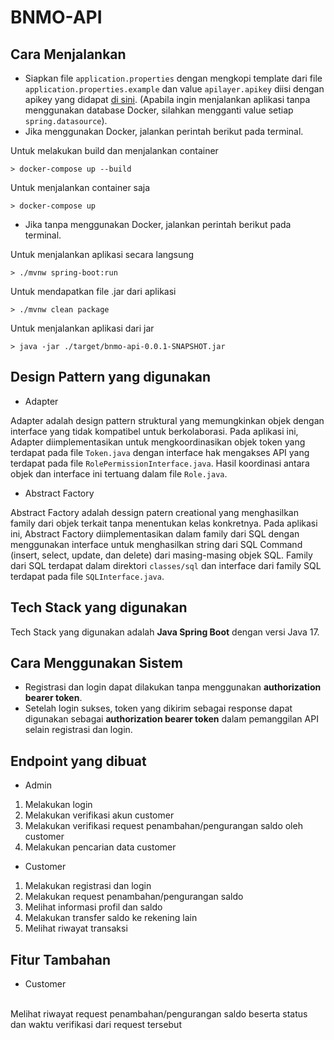 # BNMO-API

## Cara Menjalankan

- Siapkan file `application.properties` dengan mengkopi template dari file `application.properties.example` dan value `apilayer.apikey` diisi dengan apikey yang didapat <a href="https://apilayer.com/account">di sini</a>. (Apabila ingin menjalankan aplikasi tanpa menggunakan database Docker, silahkan mengganti value setiap `spring.datasource`).
- Jika menggunakan Docker, jalankan perintah berikut pada terminal.

Untuk melakukan build dan menjalankan container

`> docker-compose up --build`

Untuk menjalankan container saja

`> docker-compose up`

- Jika tanpa menggunakan Docker, jalankan perintah berikut pada terminal.

Untuk menjalankan aplikasi secara langsung

`> ./mvnw spring-boot:run`

Untuk mendapatkan file .jar dari aplikasi

`> ./mvnw clean package`

Untuk menjalankan aplikasi dari jar

`> java -jar ./target/bnmo-api-0.0.1-SNAPSHOT.jar`

## Design Pattern yang digunakan

- Adapter

Adapter adalah design pattern struktural yang memungkinkan objek dengan interface yang tidak kompatibel untuk berkolaborasi. Pada aplikasi ini, Adapter diimplementasikan untuk mengkoordinasikan objek token yang terdapat pada file `Token.java` dengan interface hak mengakses API yang terdapat pada file `RolePermissionInterface.java`. Hasil koordinasi antara objek dan interface ini tertuang dalam file `Role.java`.

- Abstract Factory

Abstract Factory adalah dessign patern creational yang menghasilkan family dari objek terkait tanpa menentukan kelas konkretnya. Pada aplikasi ini, Abstract Factory diimplementasikan dalam family dari SQL dengan menggunakan interface untuk menghasilkan string dari SQL Command (insert, select, update, dan delete) dari masing-masing objek SQL. Family dari SQL terdapat dalam direktori `classes/sql` dan interface dari family SQL terdapat pada file `SQLInterface.java`.

## Tech Stack yang digunakan

Tech Stack yang digunakan adalah <strong>Java Spring Boot</strong> dengan versi Java 17.

## Cara Menggunakan Sistem

- Registrasi dan login dapat dilakukan tanpa menggunakan <strong>authorization bearer token</strong>.
- Setelah login sukses, token yang dikirim sebagai response dapat digunakan sebagai <strong>authorization bearer token</strong> dalam pemanggilan API selain registrasi dan login.

## Endpoint yang dibuat

- Admin
1. Melakukan login
2. Melakukan verifikasi akun customer
3. Melakukan verifikasi request penambahan/pengurangan saldo oleh customer
4. Melakukan pencarian data customer

- Customer
1. Melakukan registrasi dan login
2. Melakukan request penambahan/pengurangan saldo
3. Melihat informasi profil dan saldo
4. Melakukan transfer saldo ke rekening lain
5. Melihat riwayat transaksi

## Fitur Tambahan

- Customer
<br>
Melihat riwayat request penambahan/pengurangan saldo beserta status dan waktu verifikasi dari request tersebut